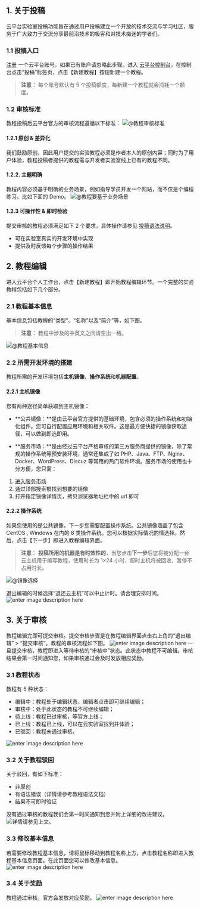 ## 1. 关于投稿
云平台实验室投稿功能旨在通过用户投稿建立一个开放的技术交流与学习社区，服务于广大致力于交流分享最前沿技术的极客和对技术痴迷的学者们。
### 1.1 投稿入口
[注册](http://tce.fsphere.cn/login?s_url=http://tce.fsphere.cn/developer/labs/workbench/contributed) 一个云平台账号，如果已有账户请忽略此步骤。进入 [云平台控制台](http://tce.fsphere.cn/developer/labs/workbench/contributed)，在控制台点击“投稿”标签页，点击【新建教程】按钮新建一个教程。

>**注意：**
>每个账号默认有 5 个投稿额度，每新建一个教程就会消耗一个额度。

### 1.2 审核标准
教程投稿后云平台官方的审核流程遵循以下标准：
![@教程审核标准](http://imgcache.tce.fsphere.cn/image/mc.qcloudimg.com/static/img/7ed3e02256ac908e053d3f2510492c67/jcbz.png)
#### 1.2.1 原创 & 差异化
我们鼓励原创，因此用户提交的实验教程必须是作者本人的原创内容；同时为了用户体验，教程投稿者提供的教程需与开发者实验室线上已有的教程不同。
#### 1.2.2. 主题明确
教程内容必须基于明确的业务场景，例如指导学员开发一个网站，而不仅是个编程练习。比如下面的 Demo。
![@教程要基于业务场景](http://imgcache.tce.fsphere.cn/image/mc.qcloudimg.com/static/img/1d428c08c0af581e3c22b763366f9630/jcjc.png)
#### 1.2.3 可操作性 & 即时检验
提交审核的教程必须满足如下 2 个要求，具体操作请参见 [投稿语法说明](http://tce.fsphere.cn/document/product/658/13873)。
- 可在实验室真实的开发环境中实现
- 提供及时反馈每个步骤的操作结果

## 2. 教程编辑
进入云平台个人工作台，点击【新建教程】即开始教程编辑环节。一个完整的实验教程包括如下几个部分。

### 2.1 教程基本信息
基本信息包括教程的“类型”、“名称”以及“简介”等，如下图。
>**注意：**
>教程中涉及的中英文之间请空出一格。

![@教程基本信息](http://imgcache.tce.fsphere.cn/image/mc.qcloudimg.com/static/img/9cb9fbe04041c21e076aa41d2561a4af/jcxx.png)

### 2.2 所需开发环境的搭建
教程所需的开发环境包括**主机镜像**、**操作系统**和**机器配置**。

#### 2.2.1 主机镜像
您有两种途径简单获取到主机镜像：
- **公共镜像：**是由云平台官方提供的基础环境，包含必须的操作系统和初始化组件。您可自行配置应用环境和相关软件。这是最方便快捷的镜像获取途径，可以做到即选即用。

- **服务市场：**是由经过云平台严格审核的第三方服务商提供的镜像，除了常规的操作系统等预安装环境，通常还集成了如 PHP、Java、FTP、Nginx、Docker、WordPress、Discuz 等常用的热门软件环境。服务市场的使用也十分方便，您只需：
 1.  [进入服务市场](https://market.tce.fsphere.cn/?_ga=1.101655553.1866417141.1511833049)
 2. 通过顶部搜索框找到想要的镜像
 3. 打开指定镜像详情页，拷贝浏览器地址栏中的 url 即可

#### 2.2.2 操作系统
如果您使用的是公共镜像，下一步您需要配置操作系统。公共镜像涵盖了包含 CentOS , Windows 在内的 8 类操作系统。您可以根据实际情况酌情选择。然后，点击【下一步】即进入教程编辑界面。
>**注意**：
>**投稿所用的机器是有时效性的**，当您点击**下一步**后您将被分配一台云主机用于编写教程，使用时长为 1×24 小时，超时主机将被回收，暂停不占用时长。

![@镜像选择](http://imgcache.tce.fsphere.cn/image/mc.qcloudimg.com/static/img/0f3d233143c4c84ed689b308337d5ea9/jcjx.png)

退出编辑的时候选择“退还云主机”可以中止计时。请合理安排时间。
![enter image description here](http://imgcache.tce.fsphere.cn/image/mc.qcloudimg.com/static/img/e285873c51fc3828b85ecb420a38ee57/tcbj.png)

## 3. 关于审核
教程编辑完即可提交审核。提交审核步骤是在教程编辑界面点击右上角的“退出编辑” > “提交审核”。教程的审核流程如下图。
![enter image description here](http://imgcache.tce.fsphere.cn/image/mc.qcloudimg.com/static/img/fcef8f8163d54258efb8a018c47ec235/tjsj.png)
一旦提交审核，教程即进入等待审核的“审核中”状态。此状态中教程不可编辑。审核结果会第一时间通知您，如果审核通过会及时发放相应奖励。

### 3.1 教程状态
教程有 5 种状态：
- 编辑中：教程处于编辑状态，编辑者点击即可继续编辑；
- 审核中：处于此状态的教程不可继续编辑；
- 待上线：教程已过审核，等官方上线；
- 已上线：教程已上线，可以在云实验室找到并体验；
- 已驳回：教程未通过审核。

![enter image description here](http://imgcache.tce.fsphere.cn/image/mc.qcloudimg.com/static/img/29299b93f161fb13ca61fb58357407a0/1.png)

### 3.2 关于教程驳回
关于驳回，有如下标准：
- 非原创 
- 有语法错误（详情请参考教程语法文档）
- 结果不可即时验证

没有通过审核的教程我们会第一时间通知到您并附上详细的改进建议。
![详情请参见上文。](http://imgcache.tce.fsphere.cn/image/mc.qcloudimg.com/static/img/f0a637cc6d3a5b41d32bc23372d3af31/2.png)

### 3.3 修改基本信息
若需要修改教程基本信息，请将鼠标移动到教程名称上方，点击教程名称即进入教程基本信息页面。在此页面您可以修改基本信息。
![enter image description here](http://imgcache.tce.fsphere.cn/image/mc.qcloudimg.com/static/img/b6093adf285f93030e70e149a62aac22/cgxx.png)

### 3.4 关于奖励
教程通过审核，官方会发放对应奖励。
![enter image description here](http://imgcache.tce.fsphere.cn/image/mc.qcloudimg.com/static/img/dce7599423204a2bbfe821ce9fe270c2/jl.png)
